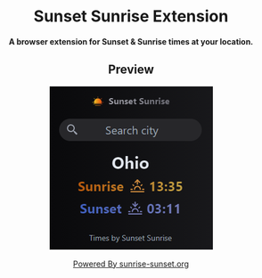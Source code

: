 <h1 align="center"> Sunset Sunrise Extension </h1>

<h4 align="center"> A browser extension for Sunset & Sunrise times at your location. </h4>

<h2 align="center"> Preview </h2>
<p align="center" width="100%">
  <img src="./src/assets/preview.png" alt="word counter pro logo" />
</p>
<center>
<a href="https://sunrise-sunset.org/"> Powered By sunrise-sunset.org </a>
</center>

